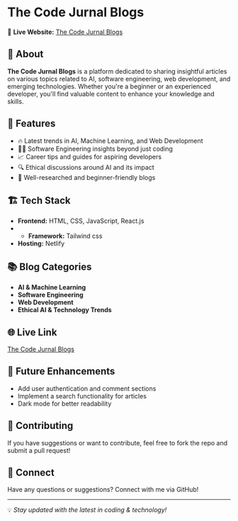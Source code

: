 # The Code Jurnal Blogs

🚀 **Live Website:** [The Code Jurnal Blogs](https://thecodejurnalblogs.netlify.app/)  

## 📌 About  
**The Code Jurnal Blogs** is a platform dedicated to sharing insightful articles on various topics related to AI, software engineering, web development, and emerging technologies. Whether you're a beginner or an experienced developer, you'll find valuable content to enhance your knowledge and skills.

## 📝 Features  
- 🔥 Latest trends in AI, Machine Learning, and Web Development  
- 🧑‍💻 Software Engineering insights beyond just coding  
- 📈 Career tips and guides for aspiring developers  
- 🔍 Ethical discussions around AI and its impact  
- 🚀 Well-researched and beginner-friendly blogs  

## 🏗️ Tech Stack  
- **Frontend:** HTML, CSS, JavaScript, React.js
-   - **Framework:** Tailwind css 
- **Hosting:** Netlify  

## 📚 Blog Categories  
- **AI & Machine Learning**  
- **Software Engineering**  
- **Web Development**  
- **Ethical AI & Technology Trends**  

## 🌐 Live Link  
[The Code Jurnal Blogs](https://thecodejurnalblogs.netlify.app/)  

## 🎯 Future Enhancements  
- Add user authentication and comment sections  
- Implement a search functionality for articles  
- Dark mode for better readability  

## 📩 Contributing  
If you have suggestions or want to contribute, feel free to fork the repo and submit a pull request!  

## 📢 Connect  
Have any questions or suggestions? Connect with me via GitHub!  

---
💡 _Stay updated with the latest in coding & technology!_
